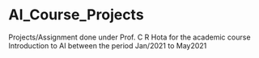 # AI_Course_Projects
Projects/Assignment done under Prof. C R Hota for the academic course Introduction to AI  between the period  Jan/2021 to May2021
